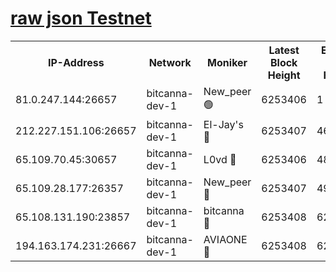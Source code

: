 [raw json Testnet](https://rpc-check.bcat.stavr.tech/bcat/rpc-bcat-result.json)
=


<table><tr><th>IP-Address</th><th>Network</th><th>Moniker</th><th>Latest Block Height</th><th>Earliest Block Height</th><th>Catching Up</th><th>Tx Index</th><th>Voting Power</th><th>Scan Time</th></tr><tr><td>81.0.247.144:26657</td><td>bitcanna-dev-1</td><td>New_peer 🟢</td><td>6253406</td><td>1</td><td>False</td><td>on</td><td>0</td><td>2024-02-02T00:17:56.419789620UTC</td></tr><tr><td>212.227.151.106:26657</td><td>bitcanna-dev-1</td><td>El-Jay's 🔴</td><td>6253407</td><td>4670391</td><td>False</td><td>on</td><td>2218164</td><td>2024-02-02T00:18:03.165253530UTC</td></tr><tr><td>65.109.70.45:30657</td><td>bitcanna-dev-1</td><td>L0vd 🔴</td><td>6253406</td><td>4828155</td><td>False</td><td>on</td><td>7920</td><td>2024-02-02T00:17:56.741856409UTC</td></tr><tr><td>65.109.28.177:26357</td><td>bitcanna-dev-1</td><td>New_peer 🔴</td><td>6253407</td><td>4952911</td><td>False</td><td>on</td><td>2237067</td><td>2024-02-02T00:18:03.470299472UTC</td></tr><tr><td>65.108.131.190:23857</td><td>bitcanna-dev-1</td><td>bitcanna 🔴</td><td>6253408</td><td>6249408</td><td>False</td><td>off</td><td>82269</td><td>2024-02-02T00:18:03.792319602UTC</td></tr><tr><td>194.163.174.231:26667</td><td>bitcanna-dev-1</td><td>AVIAONE 🔴</td><td>6253408</td><td>6252621</td><td>False</td><td>on</td><td>1949865</td><td>2024-02-02T00:18:08.206955341UTC</td></tr></table>